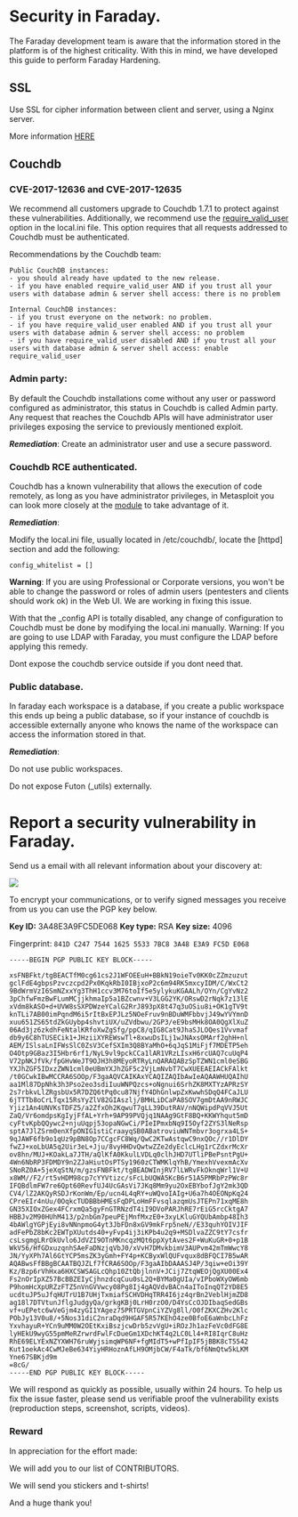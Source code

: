 # Security in Faraday.

The Faraday development team is aware that the information stored in the platform is of the highest criticality.
With this in mind, we have developed this guide to perform Faraday Hardening.

## SSL

Use SSL for cipher information between client and server, using a Nginx server.

More information [HERE](https://github.com/infobyte/faraday/wiki/SSL)

## Couchdb

### CVE-2017-12636 and CVE-2017-12635

We recommend all customers upgrade to Couchdb 1.7.1 to protect against these vulnerabilities.
Additionally, we recommend use the [require_valid_user](http://docs.couchdb.org/en/1.6.1/config/auth.html#couch_httpd_auth/require_valid_user) option
in the local.ini file.
This option requires that all requests addressed to Couchdb must be authenticated.

Recommendations by the Couchdb team:

```
Public CouchDB instances:
- you should already have updated to the new release.
- if you have enabled require_valid_user AND if you trust all your
users with database admin & server shell access: there is no problem

Internal CouchDB instances:
- if you trust everyone on the network: no problem.
- if you have require_valid_user enabled AND if you trust all your
users with database admin & server shell access: no problem
- if you have require_valid_user disabled AND if you trust all your
users with database admin & server shell access: enable require_valid_user
```

### Admin party:

By default the Couchdb installations come without any user or password configured as administrator, this status in Couchdb is called Admin party. Any request that reaches the Couchdb APIs will have administrator user privileges exposing the service to previously mentioned exploit.

_**Remediation**_: Create an administrator user and use a secure password.

### Couchdb RCE authenticated.

Couchdb has a known vulnerability that allows the execution of code remotely, as long as you have administrator privileges, in Metasploit you can look more closely at the [module](https://github.com/rapid7/metasploit-framework/pull/6900) to take advantage of it.

_**Remediation**_: 

Modify the local.ini file, usually located in /etc/couchdb/, locate the [httpd] section and add the following:

`config_whitelist = []`

**Warning**: If you are using Professional or Corporate versions, you won't be able to change the password or roles of admin users (pentesters and clients should work ok) in the Web UI. We are working in fixing this issue.


With that the _config API is totally disabled, any change of configuration to Couchdb must be done by modifying the local.ini manually.
Warning: If you are going to use LDAP with Faraday, you must configure the LDAP before applying this remedy.

Dont expose the couchdb service outside if you dont need that.
### Public database.

In faraday each workspace is a database, if you create a public workspace this ends up being a public database, so if your instance of couchdb is accessible externally anyone who knows the name of the workspace can access the information stored in that.

_**Remediation**_: 

Do not use public workspaces.

Do not expose Futon (_utils) externally.

# Report a security vulnerability in Faraday.

Send us a email with all relevant information about your discovery at:

![](https://raw.github.com/wiki/infobyte/faraday/images/security-email.png) 

To encrypt your communications, or to verify signed messages you receive from us you can use the PGP key below.

**Key ID:** 3A48E3A9FC5DE068     **Key type:** RSA     **Key size:** 4096
 
Fingerprint: `841D C247 7544 1625 5533 7BC8 3A48 E3A9 FC5D E068`

    -----BEGIN PGP PUBLIC KEY BLOCK-----

    xsFNBFkt/tgBEACTfM0cg61cs2J1WFOEEuH+BBkN19oieTv0KK0cZZmzuzut
    gclFdE4gbpsPzvczcpd2Px0KqkRbI0IBjxoP2c6m94RK5mxcyIDM/C/WxCt2
    9BdWrmVzI6SmNZxxYg3ThH1ccv3M76toIf5e5ylykuKGAALh/OYn/CgYvNz2
    3pChfwFmzBwFLumMCjjkhmaIp5a1BZcwnv+V3LGG2YK/ORswD2rNqk7z13lE
    xVdm8kASO+d+UVW8sSXPDWzeYCalG2RrJ893pX8t47q3uOSiu8i+OK1gTV9t
    knTLi7AB00imPqndM6i5rItBxEPJLz5NOeFruv9nBDuWMFbbvjJ49wYVYmnD
    xuu651ZS65tdZkGUybp4shvtiUX/uZVdbwu/2GP3/eE9bsMHk8OA0QgXlXuZ
    06Ad3jz6zkdhFeNtalKRfoXwZgSfg/ppC8/qIG8Cat9JhaSJLOQes1Vvvmaf
    db9y6C8hTUSECik1+JHziiXYREWswTl+8xwuDsILj1wJNAxsOMArf2ghH+nl
    AEM/ISlsaLnIFWsSlC0ZsV3CefSXIm3Q8BYaMhO+6qJqS1MiFjf7MDETP5eh
    O4Otp9GBaz3I5Hbr6rf1/NyL9vl9pckCCa1lAR1VRzLIsxH6rcUAQ7cuUqP4
    V72pNKJfVk/fpGHvWeJT9OJH3h8MEyoRTRyLnQARAQABzSpTZWN1cml0eSBG
    YXJhZGF5IDxzZWN1cml0eUBmYXJhZGF5c2VjLmNvbT7CwXUEEAEIACkFAlkt
    /t0GCwkIBwMCCRA6SOOp/F3gaAQVCAIKAxYCAQIZAQIbAwIeAQAAWHUQAIhU
    aa1Ml87DpNhk3h3Pso2eo3sdiIuuWNPQzcs+oNgnui6SrhZK8MXTYzAPRzSY
    2s7rbkvLlZRgsbUx5R7DZQ6tPq0cu87NjfY4DhGnlwpZxKwwhSDqQ4FCaJLU
    6jTTTb8oCrLTqx15RsYyZlV82GIAszlj/BMHLiDCaPA8SOV7gmDtAA9nRWJC
    Yjiz1An4UNVKsTDFZ5/a2ZfxOh2KqwuT7gLL39DutRAV/nNQWipdPqVVJ5Ut
    ZaQ/Vr6omdpsKgIyjFfAL+Yrh+9AP99PVQjq1NAAg9GtF8BQ+KKWYhqut5mD
    cyFtvKpbQQywc2+njuUqpj53opaNGwCi/PIeIPmxbNq9I5Oyf2ZYS3lNeRsp
    sptA7JlZSrm0enXfpONIG1stiCraayqSB0ABatroviuWNTmbvr3ogrxa4LS+
    9qJAWF6fb9o1qUz9pBN8Op7CCgcFC8Wq/QwC2KTwAstqwC9nxQOc//r1DlDY
    fwZJ+xoLbUA5q2Uir3eL+Jju/8vyHHDvQwtwZZe2dyEclcLHg1rCZdxrMcXr
    ov8hn/MUJ+KOakLa7JTH/aQlKfA0KkulLVDLq0clhJHD7UTliPBePsntPgU+
    4Wn6NbRP3FDMDY9n2ZJaHiutOsPTSy1960zCTWMKlqYhB/YmexhVvexmAcXv
    SNoRZ0A+5jeXqStN/m/gzsFNBFkt/tgBEADWInjRV7lLWRvFkOknqWrl1V+U
    x8WM//F2/rt5vHDM98cp7cYYVtizc/sFcLbUQWA5KcB6r51A5PMRbPzPWc8r
    IFQBdlmFW7re6Qpt60RevfUJ4UcGAsVi7JKq8Mm9yu2OxEBYbofJgY2mk3QD
    CV4/lZ2AKQyRSDJrKonWm/Ep/ucn4L4qRY+uWQvoIAIg+U6a7h4OEONpKq24
    CPreEIr4nUu/0OqkcTUDBBbHMEsFqDPLoHmFFvsqlazqmUsJTEPn71xqME8h
    GN35XIOxZGex4FCrxmQa5gyFnGTRNzdT4iI9DVoPARJhRE7rEiG5rcCktgA7
    HBBJv2M90HUhM413/p2nbGm7peuPEjMnfMxzE0+3xyLKluGYQUbAmbp48Ih3
    4bAWlgYGPjEyi8vNNnpmoG4yt3JbFDn8xGV9mkFrp5neN//E33quhYOIVJIF
    adFePbZ8bKc2EWTpXUutds40+yFvp4ij3iKPb4u2q9+MSDlvaZZC9tY7csfr
    csLsgmgLRrOkUvlo6JdVZI9OTnMKncqzMQt6ppXytAves2F+WuKuGR+0+p1B
    WkV56/HfGDxuzqnhSAeFaDNzjqVbJ0/xVvH7DMvkbimV3AUPvm42mTmWwcY8
    JN/YyXPh7Al6GtYCP5msZK3yGmh+FY4p+KCByxWlQUFvqux8dBFQCI7B5wAR
    AQABwsFfBBgBCAATBQJZLf7fCRA6SOOp/F3gaAIbDAAASJ4P/3qiw+eOi39Y
    Kz/Bzp6rVhHxa6HXCSWSAGLcQhp10ZtQbjlnnV+JCij7ZtqWEOjQgXU00Ex4
    Fs2nOrIpXZ57BcBBZEIyCjhnzdcqCuu0sL2Q+BYMa0gUIa/vIPboWXyOW6mb
    P9homHcXpURZzFTZ5nVnGVVwcy08Pg8Ij4gAQVdvBACn4aIToInqQT2YD8E5
    ucdtuJP5uJfqHUTrU1B7UHjTxmiafSCHVDHqTRR4I6jz4qrBn2VeblHjmZD8
    ag18l7DTVtunJflgJudgyQa/grkgKBj0LrH0rzO0/D4YsCcOJDIbaqSedGBs
    vf+uEPetc6wVeGjm4zyGI1YAgez75PRTGVpnCiYZVg8ll/O0fZKXCZHv2Klc
    PObJy13V0u8/+5Nos31diC2nraDqd9HGAF5R57KEhO4ze0BfoE6aWnbcLhFz
    YxvhayuR+YCn9uMM0W2OEtKxiBszjcwDrb5zvVgU+iROzJh1azFeVc0dFG8E
    lyHEkU9wyG55pmMeRZrwrdFwlFcDueGm1XDchKT4q2LC0Ll4+RI8IqrC8uHz
    RhE69ELYExNZYXWH76ruWyjsimqWP6NF+fgMIdT5+wPfIpIF5jBBK8cT5542
    Kut1oekAc4CwMJeBe634YiyHRHoznAfLH9OMjbCW/F4aTk/bf6NmQtw5kLKM
    Yne67SBKjd9m
    =8cG/
    -----END PGP PUBLIC KEY BLOCK-----


We will respond as quickly as possible, usually within 24 hours. To help us fix the issue faster, please send us verifiable proof the vulnerability exists (reproduction steps, screenshot, scripts, videos).

### Reward

In appreciation for the effort made:

We will add you to our list of CONTRIBUTORS.

We will send you stickers and t-shirts!

And a huge thank you!